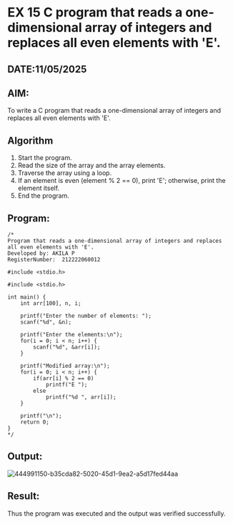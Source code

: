 # EX 15 C program that reads a one-dimensional array of integers and replaces all even elements with 'E'.
## DATE:11/05/2025
## AIM:
To write a C program that reads a one-dimensional array of integers and replaces all even elements with 'E'.

## Algorithm
1. Start the program.
2. Read the size of the array and the array elements.
3. Traverse the array using a loop.
4. If an element is even (element % 2 == 0), print 'E'; otherwise, print the element itself.
5. End the program.

## Program:
```
/*
Program that reads a one-dimensional array of integers and replaces all even elements with 'E'.
Developed by: AKILA P
RegisterNumber:  212222060012

#include <stdio.h>

#include <stdio.h>

int main() {
    int arr[100], n, i;

    printf("Enter the number of elements: ");
    scanf("%d", &n);

    printf("Enter the elements:\n");
    for(i = 0; i < n; i++) {
        scanf("%d", &arr[i]);
    }

    printf("Modified array:\n");
    for(i = 0; i < n; i++) {
        if(arr[i] % 2 == 0)
            printf("E ");
        else
            printf("%d ", arr[i]);
    }

    printf("\n");
    return 0;
}
*/
```

## Output:

![444991150-b35cda82-5020-45d1-9ea2-a5d17fed44aa](https://github.com/user-attachments/assets/3d16743d-8764-4abe-814f-8f99151e14f9)


## Result:
Thus the program was executed and the output was verified successfully.
